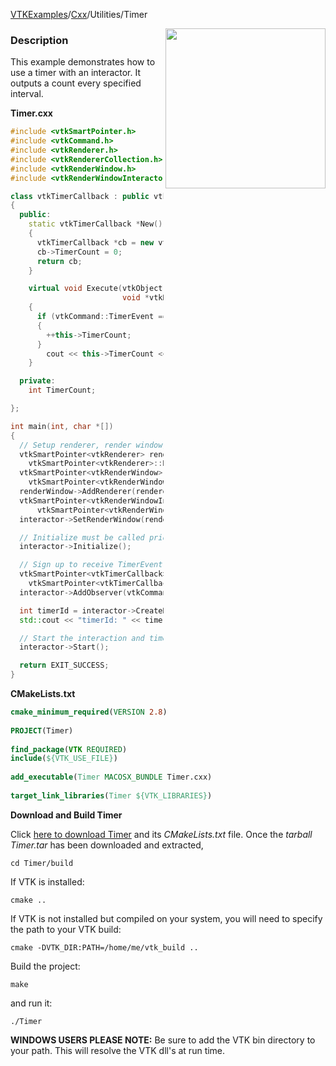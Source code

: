[VTKExamples](Home)/[Cxx](Cxx)/Utilities/Timer

<img align="right" src="https://github.com/lorensen/VTKExamples/raw/master/Testing/Baseline/Utilities/TestTimer.png" width="256" />

### Description
This example demonstrates how to use a timer with an interactor. It outputs a count every specified interval.

**Timer.cxx**
```c++
#include <vtkSmartPointer.h>
#include <vtkCommand.h>
#include <vtkRenderer.h>
#include <vtkRendererCollection.h>
#include <vtkRenderWindow.h>
#include <vtkRenderWindowInteractor.h>

class vtkTimerCallback : public vtkCommand
{
  public:
    static vtkTimerCallback *New()
    {
      vtkTimerCallback *cb = new vtkTimerCallback;
      cb->TimerCount = 0;
      return cb;
    }

    virtual void Execute(vtkObject *vtkNotUsed(caller), unsigned long eventId,
                         void *vtkNotUsed(callData))
    {
      if (vtkCommand::TimerEvent == eventId)
      {
        ++this->TimerCount;
      }
        cout << this->TimerCount << endl;
    }

  private:
    int TimerCount;

};

int main(int, char *[])
{
  // Setup renderer, render window, and interactor
  vtkSmartPointer<vtkRenderer> renderer =
    vtkSmartPointer<vtkRenderer>::New();
  vtkSmartPointer<vtkRenderWindow> renderWindow =
    vtkSmartPointer<vtkRenderWindow>::New();
  renderWindow->AddRenderer(renderer);
  vtkSmartPointer<vtkRenderWindowInteractor> interactor =
      vtkSmartPointer<vtkRenderWindowInteractor>::New();
  interactor->SetRenderWindow(renderWindow);

  // Initialize must be called prior to creating timer events.
  interactor->Initialize();

  // Sign up to receive TimerEvent
  vtkSmartPointer<vtkTimerCallback> cb =
    vtkSmartPointer<vtkTimerCallback>::New();
  interactor->AddObserver(vtkCommand::TimerEvent, cb);

  int timerId = interactor->CreateRepeatingTimer(100);
  std::cout << "timerId: " << timerId << std::endl;

  // Start the interaction and timer
  interactor->Start();

  return EXIT_SUCCESS;
}
```
**CMakeLists.txt**
```cmake
cmake_minimum_required(VERSION 2.8)
 
PROJECT(Timer)
 
find_package(VTK REQUIRED)
include(${VTK_USE_FILE})
 
add_executable(Timer MACOSX_BUNDLE Timer.cxx)
 
target_link_libraries(Timer ${VTK_LIBRARIES})
```

**Download and Build Timer**

Click [here to download Timer](https://github.com/lorensen/VTKWikiExamplesTarballs/raw/master/Timer.tar) and its *CMakeLists.txt* file.
Once the *tarball Timer.tar* has been downloaded and extracted,
```
cd Timer/build 
```
If VTK is installed:
```
cmake ..
```
If VTK is not installed but compiled on your system, you will need to specify the path to your VTK build:
```
cmake -DVTK_DIR:PATH=/home/me/vtk_build ..
```
Build the project:
```
make
```
and run it:
```
./Timer
```
**WINDOWS USERS PLEASE NOTE:** Be sure to add the VTK bin directory to your path. This will resolve the VTK dll's at run time.

